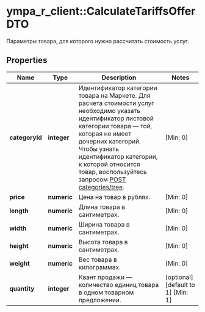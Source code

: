 # ympa_r_client::CalculateTariffsOfferDTO

Параметры товара, для которого нужно рассчитать стоимость услуг.

## Properties
Name | Type | Description | Notes
------------ | ------------- | ------------- | -------------
**categoryId** | **integer** | Идентификатор категории товара на Маркете.  Для расчета стоимости услуг необходимо указать идентификатор листовой категории товара — той, которая не имеет дочерних категорий.  Чтобы узнать идентификатор категории, к которой относится товар, воспользуйтесь запросом [POST categories/tree](../../reference/categories/getCategoriesTree.md).  | [Min: 0] 
**price** | **numeric** | Цена на товар в рублях. | [Min: 0] 
**length** | **numeric** | Длина товара в сантиметрах. | [Min: 0] 
**width** | **numeric** | Ширина товара в сантиметрах. | [Min: 0] 
**height** | **numeric** | Высота товара в сантиметрах. | [Min: 0] 
**weight** | **numeric** | Вес товара в килограммах. | [Min: 0] 
**quantity** | **integer** | Квант продажи — количество единиц товара в одном товарном предложении. | [optional] [default to 1] [Min: 1] 


